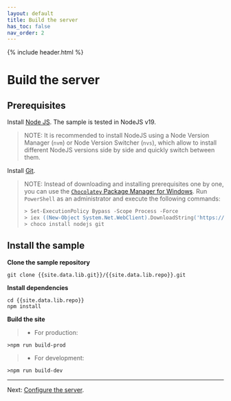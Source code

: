 ```yaml
---
layout: default
title: Build the server
has_toc: false
nav_order: 2
---
```

{% include header.html %}  

# Build the server

## Prerequisites

Install [Node JS](https://nodejs.org). The sample is tested in NodeJS v19.

> NOTE: It is recommended to install NodeJS using a Node Version Manager (`nvm`) or Node Version Switcher (`nvs`), which allow to install different NodeJS versions side by side and quickly switch between them.

Install [Git](https://git-scm.com/).

> NOTE: Instead of downloading and installing prerequisites one by one, you can use the [`Chocolatey` Package Manager for Windows](https://chocolatey.org/install).
Run `PowerShell` as an administrator and execute the following commands:  
>  ```ps
> > Set-ExecutionPolicy Bypass -Scope Process -Force
> > iex ((New-Object System.Net.WebClient).DownloadString('https://chocolatey.org/install.ps1'))
> > choco install nodejs git
>  ```

## Install the sample

**Clone the sample repository**
```
git clone {{site.data.lib.git}}/{{site.data.lib.repo}}.git
```

**Install dependencies**
```
cd {{site.data.lib.repo}}
npm install
```
**Build the site**

>* For production:
```
>npm run build-prod
```

>* For development:
```
>npm run build-dev
```

---
Next: [Configure the server](./configure.md).
